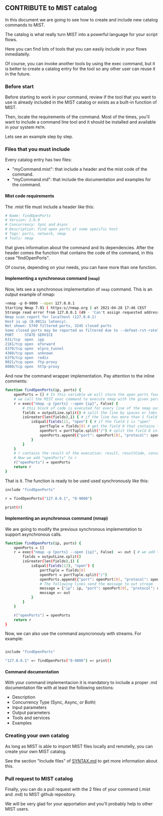 ## CONTRIBUTE to MIST catalog

In this document we are going to see how to create and include new catalog commands to MIST.

The catalog is what really turn MIST into a powerful language for your script flows.

Here you can find lots of tools that you can easily include in your flows inmediatelly.

Of course, you can invoke another tools by using the exec command, but it is better
to create a catalog entry for the tool so any other user can reuse it in the future.

### Before start

Before starting to work in your command, review if the tool that you want to use
is already included in the MIST catalog or exists as a built-in function of MIST.

Then, locate the requirements of the command. Most of the times, you'll want to
include a command line tool and it should be installed and available in your system `PATH`.

Lets see an example step by step.

### Files that you must include

Every catalog entry has two files:

- "myCommand.mist": that include a header and the mist code of the command.
- "myCommand.md": that include the documentation and examples for the command.

#### Mist code requirements

The .mist file must include a header like this:

```bash
# Name: findOpenPorts
# Version: 2.0.0
# Concurrency: Sync and Async
# Description: Find open ports at some specific host
# Tags: ports, network, nmap
# Tools: nmap
```

that gives information about the command and its dependencies. After the header
comes the function that contains the code of the command, in this case "findOpenPorts".

Of course, depending on your needs, you can have more than one function.

#### Implementing a synchronous command (`nmap`)

Now, lets see a synchronous implementation of `nmap` command. This is an output example of nmap:

```bash
>nmap -p 0-9000 --open 127.0.0.1
Starting Nmap 7.91 ( https:s//nmap.org ) at 2021-04-28 17:46 CEST
Strange read error from 127.0.0.1 (49 - 'Can't assign requested address')
Nmap scan report for localhost (127.0.0.1)
Host is up (0.0011s latency).
Not shown: 5749 filtered ports, 3245 closed ports
Some closed ports may be reported as filtered due to --defeat-rst-ratelimit
PORT     STATE SERVICE
631/tcp  open  ipp
2181/tcp open  eforward
4370/tcp open  elpro_tunnel
4380/tcp open  unknown
6379/tcp open  redis
8021/tcp open  ftp-proxy
8080/tcp open  http-proxy
```

And now the command wrapper implementation. Pay attention to the inline comments:

```bash
function findOpenPorts(ip, ports) {
    openPorts = [] # In this variable we will store the open ports found
    # we call the MIST exec command to execute nmap with the given parameter.
    r = exec("nmap -p {ports} --open {ip}", False) {
        # this block of code is executed for every line of the nmap output (outputLine)
        fields = outputLine.split() # split the line by spaces or tabs
        isGreater(len(fields),1) { # if the line has more than 1 field
            isEqual(fields[1], "open") { # if the field 1 is "open"
                portTuple = fields[0] # get the field 0 that contains the tuple portNumber/protocol
                openPort = portTuple.split("/") # split the field 0 into number(0) and protocol(1)
                openPorts.append({"port": openPort[0], "protocol": openPort[1]}) # append the port found to "openPorts"
            }
        }
    }
    # r contains the result of the execution: result, resultCode, consoleOutput, consoleError
    # Now we add "openPorts" to r
    r["openPorts"] = openPorts
    return r
}
```

That is it. The function is ready to be used used synchronously like this:

```bash
include "findOpenPorts"

r = findOpenPorts("127.0.0.1", "0-9000")

print(r)
```

#### Implementing an asynchronous command (nmap)

We are going to modify the previous synchronous implementation to support asynchronous calls.

```bash
function findOpenPorts(ip, ports) {
    openPorts = []
    r = exec("nmap -p {ports} --open {ip}", False)  => out { # we add the output stream
        fields = outputLine.split()
        isGreater(len(fields),1) {
            isEqual(fields[1]), "open") {
                portTuple = fields[0]
                openPort = portTuple.split("/")
                openPorts.append({"port": openPort[0], "protocol": openPort[1]})s
                # The following lines send the message to out stream
                message = {"ip": ip, "port": openPort[0], "protocol": openPort[1]}
                message => out
            }
        }
    }

    r["openPorts"] = openPorts
    return r
}
```

Now, we can also use the command asyncronouly with streams. For example:

```bash

include "findOpenPorts"

"127.0.0.1" => findOpenPorts("0-9000") => print()
```

#### Command documentation

With your command implementacion it is mandatory to include a proper .md documentation
file with at least the following sections:

- Description
- Concurrency Type (Sync, Async, or Both)
- Input parameters
- Output parameters
- Tools and services
- Examples

### Creating your own catalog

As long as MIST is able to import MIST files locally and remotelly, you can create your own MIST catalog.

See the section "Include files" of [SYNTAX.md](../lang/SYNTAX.md) to get more information about this.

### Pull request to MIST catalog

Finally, you can do a pull request with the 2 files of your command (.mist and .md) to MIST github repository.

We will be very glad for your apportation and you'll probably help to other MIST users.

